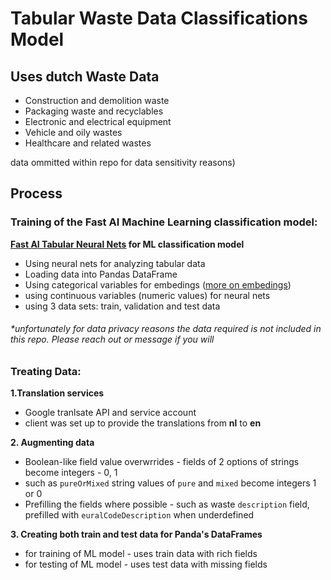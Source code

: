 # Tabular Waste Data Classifications Model

## Uses dutch Waste Data

- Construction and demolition waste
- Packaging waste and recyclables
- Electronic and electrical equipment
- Vehicle and oily wastes
- Healthcare and related wastes

data ommitted within repo for data sensitivity reasons)

## Process

### Training of the Fast AI Machine Learning classification model:

**[Fast AI Tabular Neural Nets](https://docs.fast.ai/tabular.html) for ML classification model**

- Using neural nets for analyzing tabular data
- Loading data into Pandas DataFrame
- Using categorical variables for embedings ([more on embedings](https://towardsdatascience.com/neural-network-embeddings-explained-4d028e6f0526))
- using continuous variables (numeric values) for neural nets
- using 3 data sets: train, validation and test data

###### \*unfortunately for data privacy reasons the data required is not included in this repo. Please reach out or message if you will

### Treating Data:

**1.Translation services**

- Google tranlsate API and service account
- client was set up to provide the translations from **nl** to **en**

**2. Augmenting data**

- Boolean-like field value overwrrides - fields of 2 options of strings become integers - 0, 1
- such as `pureOrMixed` string values of `pure` and `mixed` become integers 1 or 0
- Prefilling the fields where possible - such as waste `description` field, prefilled with `euralCodeDescription` when underdefined

**3. Creating both train and test data for Panda's DataFrames**

- for training of ML model - uses train data with rich fields
- for testing of ML model - uses test data with missing fields
